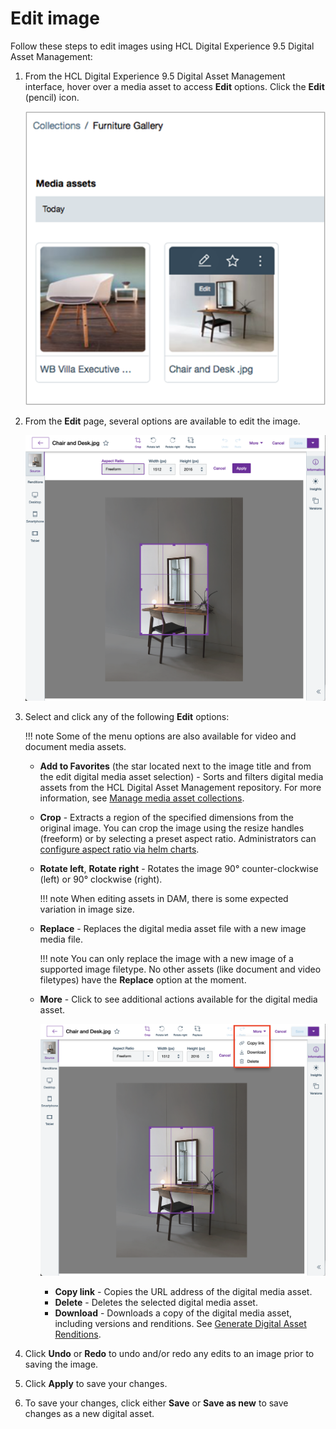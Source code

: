 # Edit image

Follow these steps to edit images using HCL Digital Experience 9.5 Digital Asset Management:

1. From the HCL Digital Experience 9.5 Digital Asset Management interface, hover over a media asset to access **Edit** options. Click the **Edit** (pencil) icon.

    ![Edit digital media asset](../../../../../images/dam_05_edit_media.png)

2. From the **Edit** page, several options are available to edit the image.

    ![Edit > Crop options](../../../../../images/dam_edit_crop_options.png)

3. Select and click any of the following **Edit** options:

    !!! note
        Some of the menu options are also available for video and document media assets.

    - **Add to Favorites** (the star located next to the image title and from the edit digital media asset selection) - Sorts and filters digital media assets from the HCL Digital Asset Management repository. For more information, see [Manage media asset collections](../manage_collections.md).
    - **Crop** - Extracts a region of the specified dimensions from the original image. You can crop the image using the resize handles (freeform) or by selecting a preset aspect ratio. Administrators can [configure aspect ratio via helm charts](../../../configuration/dam_crop_aspect_ratio.md).
    - **Rotate left**, **Rotate right** - Rotates the image 90° counter-clockwise (left) or 90° clockwise (right).

        !!! note
            When editing assets in DAM, there is some expected variation in image size.

    - **Replace** - Replaces the digital media asset file with a new image media file.

        !!! note
            You can only replace the image with a new image of a supported image filetype. No other assets (like document and video filetypes) have the **Replace** option at the moment.

    - **More** - Click to see additional actions available for the digital media asset.

        ![Edit > More options](../../../../../images/dam_edit_more_options.png)

        - **Copy link** - Copies the URL address of the digital media asset.
        - **Delete** - Deletes the selected digital media asset.
        - **Download** - Downloads a copy of the digital media asset, including versions and renditions. See [Generate Digital Asset Renditions](dam_generate_renditions_and_versions.md).

4. Click **Undo** or **Redo** to undo and/or redo any edits to an image prior to saving the image.
5. Click **Apply** to save your changes.
6. To save your changes, click either **Save** or **Save as new** to save changes as a new digital asset.
